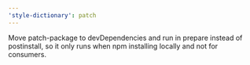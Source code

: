 ```yaml
---
'style-dictionary': patch
---
```


Move patch-package to devDependencies and run in prepare instead of postinstall, so it only runs when npm installing locally and not for consumers.

